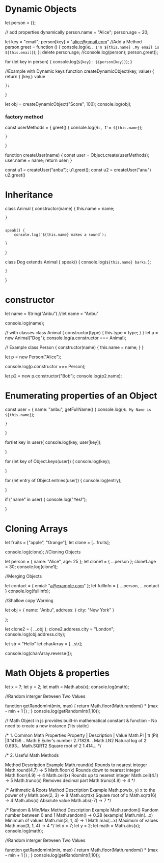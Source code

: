 # Dynamic Objects
let person = {};

// add properties dynamically
person.name = "Alice";
person.age = 20;

let key = "email";
person[key] = "alice@gmail.com"
//Add a Method
person.greet = function () {
  console.log(`Hi, I'm ${this.name} ,My email is  ${this.email}`);
};
delete person.age;
//console.log(person);
person.greet();

for (let key in person) {
  console.log(`${key}: ${person[key]}`);
}

//Example with Dynamic keys 
function createDynamicObject(key, value) {
    return {
        [key]: value

    };

}

let obj = createDynamicObject("Score", 100);
console.log(obj);

###  factory method 
const userMethods = {
    greet() {
        console.log(`Hi, I'm ${this.name}`);
        
    }
}

function createUser(name) {
    const user = Object.create(userMethods);
    user.name = name;
    return user;
}

const u1 = createUser("anbu");
u1.greet();
const u2 = createUser("anu")
u2.greet()

# Inheritance 
class Animal {
    constructor(name) {
        this.name = name;
    
    }


    speak() {
        console.log(`${this.name} makes a sound`);
    
    }
}

class Dog extends Animal {
    speak() {
        console.log(`${this.name} barks.`);
        
    }
}

# constructor
let name = String("Anbu")
//let name = "Anbu"

console.log(name);

// with classes 
class Animal {
    constructor(type) {
        this.type = type;
    }
}
let a = new Animal("Dog");
console.log(a.constructor === Animal);


// Example 
class Person {
    constructor(name) {
        this.name = name;
    }
}

let p = new Person("Alice");

console.log(p.constructor === Person); 

let p2 = new p.constructor("Bob");
console.log(p2.name);

# Enumerating properties of an Object
const user = {
    name: "anbu",
    getFullName() {
        console.log(`Hi My Name is ${this.name}`);
        
    }
}



for(let key in user){
    console.log(key, user[key]);
    
}

for (let key of Object.keys(user)) {
    console.log(key);
    
}

for (let entry of Object.entries(user)) {
    console.log(entry);
    
} 

if ("name" in user) {
    console.log("Yes!");
    
}

 # Cloning Arrays 
let fruits = ["apple", "Orange"];
let clone = [...fruits];

console.log(clone);
//Cloning Objects 

let person = { name: "Alice", age: 25 };
let clone1 = { ...person };
clone1.age = 30;
console.log(clone1);

//Merging Objects

let contact = { emial: "a@example.com" };
let fullInfo = { ...person, ...contact }
console.log(fullInfo);
 
//Shallow copy Warning 

let obj = {
    name: "Anbu",
    address: {
        city: "New York"
    }
    
};

let clone2 = { ...obj };
clone2.address.city = "London";
console.log(obj.address.city);

let str = "Hello"
let charArray = [...str];

console.log(charArray.reverse());

# Math Objets & properties 
let x = 7;
let y = 2;
let math = Math.abs(x);
console.log(math);

//Random interger Between Two Values

function getRandomInt(min, max) {
    return Math.floor(Math.random() * (max - min + 1 )) ;
}
console.log(getRandomInt(1,10));

// Math Object in js provides built-in mathematical constant & function - No need to create a new instance ('Its static)

/* 1. 
Common Math Properties
Property | 	Description	 | Value
Math.PI  |	π (Pi)	|3.14159...
Math.E	Euler's number	2.71828...
Math.LN2	Natural log of 2	0.693...
Math.SQRT2	Square root of 2	1.414... */

/* 2. 
Useful Math Methods

Method	Description	Example
Math.round(x)	Rounds to nearest integer	Math.round(4.7) → 5
Math.floor(x)	Rounds down to nearest integer	Math.floor(4.9) → 4
Math.ceil(x)	Rounds up to nearest integer	Math.ceil(4.1) → 5
Math.trunc(x)	Removes decimal part	Math.trunc(4.9) → 4 */

/*
 Arithmetic & Roots
Method	Description	Example
Math.pow(x, y)	x to the power of y	Math.pow(2, 3) → 8
Math.sqrt(x)	Square root of x	Math.sqrt(16) → 4
Math.abs(x)	Absolute value	Math.abs(-7) → 7 */

/* 
Random & Min/Max
Method	Description	Example
Math.random()	Random number between 0 and 1	Math.random() → 0.28 (example)
Math.min(...x)	Minimum of values	Math.min(3, 1, 4) → 1
Math.max(...x)	Maximum of values	Math.max(3, 1, 4) → 4 */
let x = 7;
let y = 2;
let math = Math.abs(x);
console.log(math);

//Random interger Between Two Values

function getRandomInt(min, max) {
    return Math.floor(Math.random() * (max - min + 1 )) ;
}
console.log(getRandomInt(1,10));
